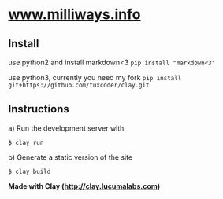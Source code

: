 
#  www.milliways.info

## Install

use python2 and install markdown<3
`pip install "markdown<3"`

use python3, currently you need my fork
`pip install git+https://github.com/tuxcoder/clay.git`

## Instructions

a) Run the development server with

    $ clay run

b) Generate a static version of the site

    $ clay build


**Made with Clay (http://clay.lucumalabs.com)**
